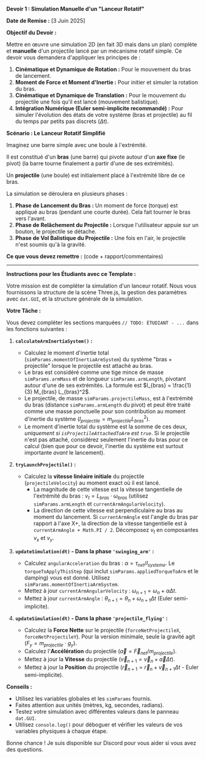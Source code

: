 **Devoir 1 : Simulation Manuelle d'un "Lanceur Rotatif"**

**Date de Remise :** [3 Juin 2025]

**Objectif du Devoir :**

Mettre en œuvre une simulation 2D (en fait 3D mais dans un plan) complète et **manuelle** d'un projectile lancé par un mécanisme rotatif simple. Ce devoir vous demandera d'appliquer les principes de :

1.  **Cinématique et Dynamique de Rotation :** Pour le mouvement du bras de lancement.
2.  **Moment de Force et Moment d'Inertie :** Pour initier et simuler la rotation du bras.
3.  **Cinématique et Dynamique de Translation :** Pour le mouvement du projectile une fois qu'il est lancé (mouvement balistique).
4.  **Intégration Numérique (Euler semi-implicite recommandé) :** Pour simuler l'évolution des états de votre système (bras et projectile) au fil du temps par petits pas discrets ($\Delta t$).

**Scénario : Le Lanceur Rotatif Simplifié**

Imaginez une barre simple avec une boule à l'extrémité. 

Il est constitué d'un **bras** (une barre) qui pivote autour d'un **axe fixe** (le pivot) (la barre tourne finalement a partir d'une de ses extrémités). 

Un **projectile** (une boule) est initialement placé à l'extrémité libre de ce bras.

La simulation se déroulera en plusieurs phases :

1.  **Phase de Lancement du Bras :** Un moment de force (torque) est appliqué au bras (pendant une courte durée). Cela fait tourner le bras vers l'avant.
2.  **Phase de Relâchement du Projectile :** Lorsque l'utilisateur appuie sur un bouton, le projectile se détache.
3.  **Phase de Vol Balistique du Projectile :** Une fois en l'air, le projectile n'est soumis qu'à la gravité.

**Ce que vous devez remettre :** (code + rapport/commentaires)

---


**Instructions pour les Étudiants avec ce Template :**

Votre mission est de compléter la simulation d'un lanceur rotatif. Nous vous fournissons la structure de la scène Three.js, la gestion des paramètres avec `dat.GUI`, et la structure générale de la simulation.

**Votre Tâche :**

Vous devez compléter les sections marquées `// TODO: ÉTUDIANT - ...` dans les fonctions suivantes :

1.  **`calculateArmInertiaSystem()` :**
    *   Calculez le moment d'inertie total (`simParams.momentOfInertiaArmSystem`) du système "bras + projectile" lorsque le projectile est attaché au bras.
    *   Le bras est considéré comme une tige mince de masse `simParams.armMass` et de longueur `simParams.armLength`, pivotant autour d'une de ses extrémités. La formule est $I_{bras} = \frac{1}{3} M_{bras} L_{bras}^2$.
    *   Le projectile, de masse `simParams.projectileMass`, est à l'extrémité du bras (distance `simParams.armLength` du pivot) et peut être traité comme une masse ponctuelle pour son contribution au moment d'inertie du système ($I_{projectile} = m_{projectile} L_{bras}^2$).
    *   Le moment d'inertie total du système est la somme de ces deux, *uniquement si `isProjectileAttachedToArm` est `true`*. Si le projectile n'est pas attaché, considérez seulement l'inertie du bras pour ce calcul (bien que pour ce devoir, l'inertie du système est surtout importante *avant* le lancement).

2.  **`tryLaunchProjectile()` :**
    *   Calculez la **vitesse linéaire initiale** du projectile (`projectileVelocity`) au moment exact où il est lancé.
        *   La magnitude de cette vitesse est la vitesse tangentielle de l'extrémité du bras : $v_t = L_{bras} \cdot \omega_{bras}$ (utilisez `simParams.armLength` et `currentArmAngularVelocity`).
        *   La direction de cette vitesse est perpendiculaire au bras au moment du lancement. Si `currentArmAngle` est l'angle du bras par rapport à l'axe X+, la direction de la vitesse tangentielle est à `currentArmAngle + Math.PI / 2`. Décomposez $v_t$ en composantes $v_x$ et $v_y$.

3.  **`updateSimulation(dt)` - Dans la phase `'swinging_arm'` :**
    *   Calculez `angularAcceleration` du bras : $`\alpha = \tau_{net} / I_{systeme}`$. Le `torqueToApplyThisStep` (qui inclut `simParams.appliedTorqueToArm` et le damping) vous est donné. Utilisez `simParams.momentOfInertiaArmSystem`.
    *   Mettez à jour `currentArmAngularVelocity` : $`\omega_{n+1} = \omega_n + \alpha \Delta t`$.
    *   Mettez à jour `currentArmAngle` : $`\theta_{n+1} = \theta_n + \omega_{n+1} \Delta t`$ (Euler semi-implicite).

4.  **`updateSimulation(dt)` - Dans la phase `'projectile_flying'` :**
    *   Calculez la **Force Nette** sur le projectile (`forceNetProjectileX`, `forceNetProjectileY`). Pour la version minimale, seule la gravité agit ($F_y = m_{projectile} \cdot g_y$).
    *   Calculez l'**Accélération** du projectile ($\vec{a} = \vec{F}_{net} / m_{projectile}$).
    *   Mettez à jour la **Vitesse** du projectile ($\vec{v}_{n+1} = \vec{v}_n + \vec{a} \Delta t$).
    *   Mettez à jour la **Position** du projectile ($\vec{r}_{n+1} = \vec{r}_n + \vec{v}_{n+1} \Delta t$ - Euler semi-implicite).

**Conseils :**

*   Utilisez les variables globales et les `simParams` fournis.
*   Faites attention aux unités (mètres, kg, secondes, radians).
*   Testez votre simulation avec différentes valeurs dans le panneau `dat.GUI`.
*   Utilisez `console.log()` pour déboguer et vérifier les valeurs de vos variables physiques à chaque étape.

Bonne chance !
Je suis disponible sur Discord pour vous aider si vous avez des questions.
